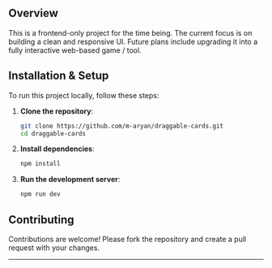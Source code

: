 ## Overview
This is a frontend-only project for the time being. The current focus is on building a clean and responsive UI. Future plans include upgrading it into a fully interactive web-based game / tool.

## Installation & Setup
To run this project locally, follow these steps:

1. **Clone the repository**:
   ```bash
   git clone https://github.com/m-aryan/draggable-cards.git
   cd draggable-cards
   ```

2. **Install dependencies**:
   ```bash
   npm install
   ```

3. **Run the development server**:
   ```bash
   npm run dev
   ```

## Contributing
Contributions are welcome! Please fork the repository and create a pull request with your changes.

---
